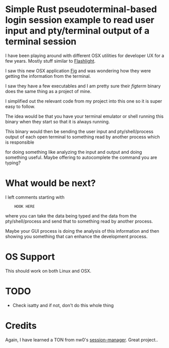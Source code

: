 # Simple Rust pseudoterminal-based login session example to read user input and pty/terminal output of a terminal session

I have been playing around with different OSX utilities for developer UX for a few years. Mostly stuff similar to [Flashlight](https://github.com/nate-parrott/Flashlight).

I saw this new OSX application [Fig](https://fig.io/) and was wondering how they were getting the information from the terminal.

I saw they have a few executables and I am pretty sure their _figterm_ binary does the same thing as a project of mine.

I simplified out the relevant code from my project into this one so it is super easy to follow.

The idea would be that you have your terminal emulator or shell running this binary when they start so that it is always running.

This binary would then be sending the user input and pty/shell/process output of each open terminal to something read by another process which is responsible

for doing something like analyzing the input and output and doing something useful. Maybe offering to autocomplete the command you are typing?

# What would be next?

I left comments starting with

```
    HOOK HERE
```

where you can take the data being typed and the data from the pty/shell/process and send that to something read by another process.

Maybe your GUI process is doing the analysis of this information and then showing you something that can enhance the development process.

# OS Support

This should work on both Linux and OSX.

# TODO

- Check isatty and if not, don't do this whole thing

# Credits

Again, I have learned a TON from nw0's [session-manager](https://github.com/nw0/session-manager). Great project..

